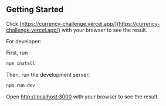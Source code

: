 ## Getting Started

Click [https://currency-challenge.vercel.app/](https://currency-challenge.vercel.app/) with your browser to see the result.

For developer:

First, run
```bash
npm install
```

Then, run the development server:

```bash
npm run dev
```

Open [http://localhost:3000](http://localhost:3000) with your browser to see the result.